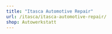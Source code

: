 ```yaml
---
title: "Itasca Automotive Repair"
url: /itasca/itasca-automotive-repair/
shop: Autowerkstatt
---
```


